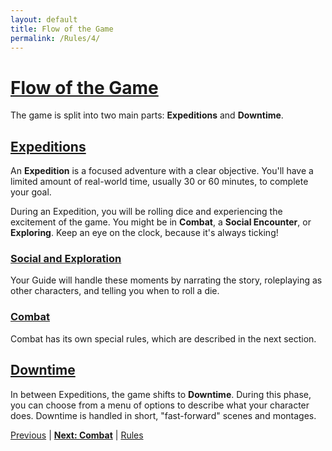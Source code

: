 ```yaml
---
layout: default
title: Flow of the Game
permalink: /Rules/4/
---
```

# [Flow of the Game](#flow-of-the-game)
The game is split into two main parts: **Expeditions** and **Downtime**.

## [Expeditions](#expedition)
An **Expedition** is a focused adventure with a clear objective. You'll have a limited amount of real-world time, usually 30 or 60 minutes, to complete your goal.

During an Expedition, you will be rolling dice and experiencing the excitement of the game. You might be in **Combat**, a **Social Encounter**, or **Exploring**. Keep an eye on the clock, because it's always ticking!

### [Social and Exploration](#social-and-exploration)
Your Guide will handle these moments by narrating the story, roleplaying as other characters, and telling you when to roll a die.

### [Combat](#combat)
Combat has its own special rules, which are described in the next section.
## [Downtime](#downtime)
In between Expeditions, the game shifts to **Downtime**. During this phase, you can choose from a menu of options to describe what your character does. Downtime is handled in short, "fast-forward" scenes and montages.

[Previous]({{site.baseurl}}/Rules/3/#resolving-dice-rolls) | **[Next: Combat]({{site.baseurl}}/Rules/5/)** | [Rules]({{site.baseurl}}/Rules/Index/#rules)